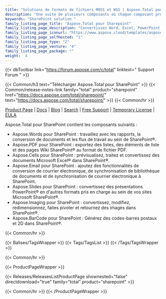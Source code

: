 ```yaml
---
title: "Solutions de formats de fichiers MOSS et WSS | Aspose.Total pour SharePoint"
description: "Une suite de plusieurs composants où chaque composant prend en charge plusieurs formats de fichiers. Avoir Aspose.Total pour SharePoint installé sur votre serveur vous permet d'inter-convertir un large éventail de formats de documents bureautiques populaires à partir de votre bibliothèque de documents SharePoint."
keywords: "SharePoint solution "
family_listing_page_title: "Aspose.Total pour Sharepoint"
family_listing_page_description: "Convertissez Word, Excel, PowerPoint et d'autres formats dans SharePoint Foundation et Server."
family_listing_page_iconurl: "https://www.aspose.cloud/templates/aspose/App_Themes/V3/images/total/272x272/aspose_total-for-sharepoint-min.png"
family_listing_page_selfHosted: "1"
family_listing_page_type: "2"
family_listing_page_venture: "4"
family_listing_page_package: ""
weight:  4
---
```


{{< dbToolbar link="https://forum.aspose.com/c/total" linktext=" Support Forum " >}}

{{< Common/h3 text="Télécharger Aspose.Total pour SharePoint"  >}}
{{< Common/release-notes-link family="total" product="sharepoint" href="https://docs.aspose.com/total/sharepoint/" text="https://docs.aspose.com/total/sharepoint/"  >}}
{{< Common/hr >}}

[Product Page](https://products.aspose.com/total/sharepoint/) | [Docs](https://docs.aspose.com/total/sharepoint/) | [Blog](https://blog.aspose.com/categories/aspose.total-product-family/) | [Search](https://search.aspose.com/) | [Free Support](https://forum.aspose.com/c/total/7) | [Temporary License](https://purchase.aspose.com/temporary-license) | [EULA](https://about.aspose.com/legal/eula/)

Aspose.Total pour SharePoint contient les composants suivants :

* Aspose.Words pour SharePoint : travaillez avec les rapports, la conversion de documents et les flux de travail au sein de SharePoint®.
* Aspose.PDF pour SharePoint : exportez des listes, des éléments de liste et des pages Wiki SharePoint® au format de fichier PDF.
* Aspose.Cells pour SharePoint : prévisualisez, traitez et convertissez des documents Microsoft Excel® dans SharePoint®.
* Aspose.Email pour SharePoint : ajoutez des fonctionnalités de conversion de courrier électronique, de synchronisation de bibliothèque de documents et de synchronisation de courrier électronique à SharePoint.
* Aspose.Slides pour SharePoint : convertissez des présentations PowerPoint® en d'autres formats pris en charge au sein de vos sites Microsoft SharePoint®.
* Aspose.Imaging pour SharePoint : convertissez, modifiez, redimensionnez, faites pivoter et retournez des images dans SharePoint®.
* Aspose.BarCode pour SharePoint : Générez des codes-barres postaux et 2D dans SharePoint®.

{{< Common/hr >}}

{{< Balises/TagsWrapper >}}
{{< Tags/TagsList >}}
{{< /Tags/TagsWrapper >}}

{{< Common/hr >}}

{{< ProductPageWrapper >}}

<!-- ReleasesListProductPage-->

{{< Releases/ReleasesListProductPage shownested="false"  directdownload="true" family="total" product="sharepoint" >}}

<!-- /ReleasesListProductPage-->

{{< Common/hr >}}
{{< /ProductPageWrapper >}}

